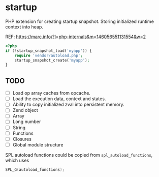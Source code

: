 startup
===========================

PHP extension for creating startup snapshot. Storing initialized runtime context into heap.

REF: <https://marc.info/?l=php-internals&m=146056551131554&w=2>

```php
<?php
if (!startup_snapshot_load('myapp')) {
    require 'vendor/autoload.php';
    startup_snapshot_create('myapp');
}
```

TODO
----

- [ ] Load op array caches from opcache.
- [ ] Load the execution data, context and states.
- [ ] Ability to copy initialized zval into persistent memory.
 - [ ] Zend object
 - [ ] Array
 - [ ] Long number
 - [ ] String
 - [ ] Functions
 - [ ] Closures
 - [ ] Global module structure

SPL autoload functions could be copied from `spl_autoload_functions`, which uses 

```c
SPL_G(autoload_functions);
```
